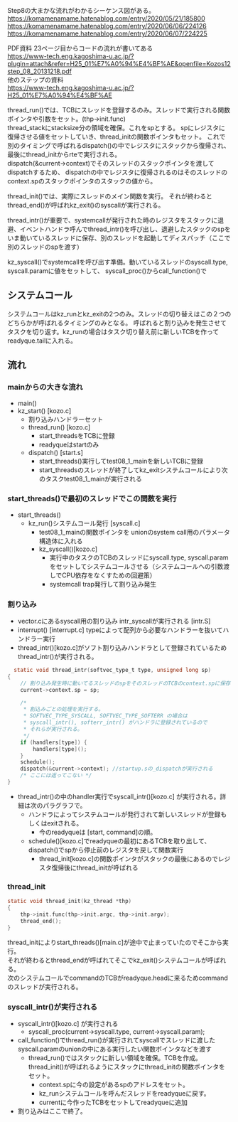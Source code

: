 

Step8の大まかな流れがわかるシーケンス図がある。  
https://komamenamame.hatenablog.com/entry/2020/05/21/185800
https://komamenamame.hatenablog.com/entry/2020/06/06/224126
https://komamenamame.hatenablog.com/entry/2020/06/07/224225

PDF資料
23ページ目からコードの流れが書いてある  
https://www-tech.eng.kagoshima-u.ac.jp/?plugin=attach&refer=H25_01%E7%A0%94%E4%BF%AE&openfile=Kozos12step_08_20131218.pdf  
他のステップの資料  
https://www-tech.eng.kagoshima-u.ac.jp/?H25_01%E7%A0%94%E4%BF%AE


thread_run()では、TCBにスレッドを登録するのみ。スレッドで実行される関数ポインタや引数をセット。(thp->init.func)  
thread_stackにstacksize分の領域を確保。これをspとする。
spにレジスタに復帰させる値をセットしていき、thread_initの関数ポインタもセット。
これで別のタイミングで呼ばれるdispatch()の中でレジスタにスタックから復帰され、最後にthread_initからrteで実行される。  
dispatch(&current->context)でそのスレッドのスタックポインタを渡してdispatchするため、
dispatchの中でレジスタに復帰されるのはそのスレッドのcontext.spのスタックポインタのスタックの値から。


thread_init()では、実際にスレッドのメイン関数を実行。
それが終わるとthread_end()が呼ばれkz_exit()のsyscallが実行される。


thread_intr()が重要で、systemcallが発行された時のレジスタをスタックに退避、イベントハンドラ呼んでthread_intr()を呼び出し、退避したスタックのspをいま動いているスレッドに保存、別のスレッドを起動してディスパッチ（ここで別のスレッドのspを渡す）

kz_syscall()でsystemcallを呼び出す準備。動いているスレッドのsyscall.type, syscall.paramに値をセットして、
syscall_proc()からcall_function()で

## システムコール
システムコールはkz_runとkz_exitの2つのみ。スレッドの切り替えはこの２つのどちらかが呼ばれるタイミングのみとなる。
呼ばれると割り込みを発生させてタスクを切り返す。kz_runの場合はタスク切り替え前に新しいTCBを作ってreadyque.tailに入れる。

## 流れ

### mainからの大きな流れ


- main()
- kz_start() [kozo.c]  
  - 割り込みハンドラーセット  
  - thread_run() [kozo.c]  
     - start_threadsをTCBに登録  
     - readyqueはstartのみ  
  - dispatch() [start.s]  
     - start_threads()実行してtest08_1_mainを新しいTCBに登録
     - start_threadsのスレッドが終了してkz_exitシステムコールにより次のタスクtest08_1_mainが実行される


### start_threads()で最初のスレッドでこの関数を実行

- start_threads()
  - kz_run()システムコール発行 [syscall.c]  
      - test08_1_mainの関数ポインタを unionのsystem call用のパラメータ構造体に入れる  
      - kz_syscall()[kozo.c]  
        - 実行中のタスクのTCBのスレッドにsyscall.type, syscall.paramをセットしてシステムコールさせる（システムコールへの引数渡しでCPU依存をなくすための回避策）
        - systemcall trap発行して割り込み発生  

### 割り込み

- vector.cにあるsyscall用の割り込み intr_syscallが実行される [intr.S]
- interrupt() [interrupt.c] typeによって配列から必要なハンドラーを抜いてハンドラー実行
- thread_intr()[kozo.c]がソフト割り込みハンドラとして登録されているためthread_intr()が実行される。


```c
  static void thread_intr(softvec_type_t type, unsigned long sp)
{
    // 割り込み発生時に動いてるスレッドのspをそのスレッドのTCBのcontext.spに保存
    current->context.sp = sp;

    /*
     * 割込みごとの処理を実行する。
     * SOFTVEC_TYPE_SYSCALL, SOFTVEC_TYPE_SOFTERR の場合は
     * syscall_intr(), softerr_intr() がハンドラに登録されているので
     * それらが実行される。
     */
    if (handlers[type]) {
        handlers[type]();
    }
    schedule();
    dispatch(&current->context); //startup.sの_dispatchが実行される
    /* ここには返ってこない */
}

```

- thread_intr()の中のhandler実行でsyscall_intr()[kozo.c] が実行される。詳細は次のパラグラフで。 
  - ハンドラによってシステムコールが発行されて新しいスレッドが登録もしくはexitされる。 
    - 今のreadyqueは [start, command]の順。 
  - schedule()[kozo.c]でreadyqueの最初にあるTCBを取り出して、dispatch()でspから停止前のレジスタを戻して関数実行 
    - thread_init[kozo.c]の関数ポインタがスタックの最後にあるのでレジスタ復帰後にthread_initが呼ばれる

### thread_init
```c
static void thread_init(kz_thread *thp)
{
    thp->init.func(thp->init.argc, thp->init.argv);
    thread_end();
}
```
thread_initによりstart_threads()[main.c]が途中で止まっていたのでそこから実行。  
それが終わるとthread_endが呼ばれてそこでkz_exit()システムコールが呼ばれる。  
次のシステムコールでcommandのTCBがreadyque.headに来るためcommandのスレッドが実行される。  


### syscall_intr()が実行される

- syscall_intr()[kozo.c] が実行される
  - syscall_proc(current->syscall.type, current->syscall.param);
- call_function()でthread_run()が実行されてsyscallでスレッドに渡したsyscall.paramのunionの中にある実行したい関数ポインタなどを渡す
   - thread_run()ではスタックに新しい領域を確保。TCBを作成。thread_init()が呼ばれるようにスタックにthread_initの関数ポインタをセット。
     - context.spに今の設定があるspのアドレスをセット。 
     - kz_runシステムコールを呼んだスレッドをreadyqueに戻す。 
     - currentに今作ったTCBをセットしてreadyqueに追加
- 割り込みはここで終了。


　
